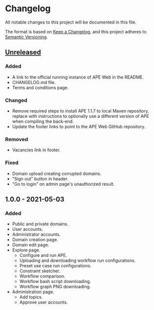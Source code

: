 # Changelog
All notable changes to this project will be documented in this file.

The format is based on [Keep a Changelog](https://keepachangelog.com/en/1.0.0/),
and this project adheres to [Semantic Versioning](https://semver.org/spec/v2.0.0.html).

## [Unreleased]

### Added
- A link to the official running instance of APE Web in the README.
- CHANGELOG.md file.
- Terms and conditions page.

### Changed
- Remove required steps to install APE 1.1.7 to local Maven repository, replace with instructions to optionally use a different version of APE when compiling the back-end.
- Update the footer links to point to the APE Web GitHub repository.

### Removed
- Vacancies link in footer.

### Fixed
- Domain upload creating corrupted domains.
- "Sign out" button in header.
- "Go to login" on admin page's unauthorized result.

## 1.0.0 - 2021-05-03

### Added
- Public and private domains.
- User accounts.
- Administrator accounts.
- Domain creation page.
- Domain edit page.
- Explore page.
  * Configure and run APE.
  * Uploading and downloading workflow run configurations.
  * Preset use case run configurations.
  * Constraint sketcher.
  * Workflow comparison.
  * Workflow bash script downloading.
  * Workflow graph PNG downloading.
- Administration page.
  * Add topics.
  * Approve user accounts.
  
[Unreleased]: https://github.com/sanctuuary/APE-Web/compare/master...dev
